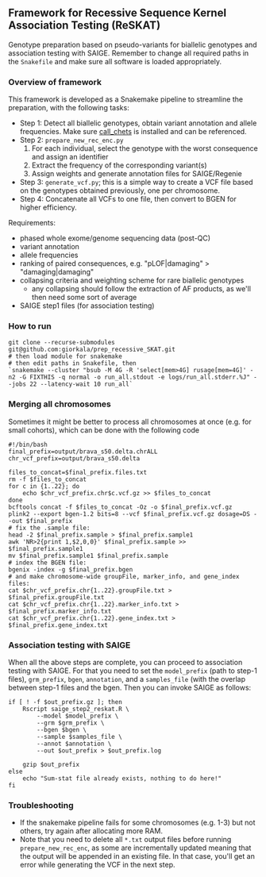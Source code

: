 ## Framework for Recessive Sequence Kernel Association Testing (ReSKAT) ##
Genotype preparation based on pseudo-variants for biallelic genotypes and association testing with SAIGE. Remember to change all required paths in the `Snakefile` and make sure all software is loaded appropriately.

### Overview of framework
This framework is developed as a Snakemake pipeline to streamline the preparation, with the following tasks:
* Step 1: Detect all biallelic genotypes, obtain variant annotation and allele frequencies. Make sure [call_chets](https://github.com/frhl/call_chets) is installed and can be referenced.
* Step 2: `prepare_new_rec_enc.py`
    1. For each individual, select the genotype with the worst consequence and assign an identifier
    2. Extract the frequency of the corresponding variant(s)
    3. Assign weights and generate annotation files for SAIGE/Regenie
* Step 3: `generate_vcf.py`; this is a simple way to create a VCF file based on the genotypes obtained previously, one per chromosome.
* Step 4: Concatenate all VCFs to one file, then convert to BGEN for higher efficiency.

Requirements:
* phased whole exome/genome sequencing data (post-QC)
* variant annotation
* allele frequencies
* ranking of paired consequences, e.g. "pLOF|damaging" > "damaging|damaging"
* collapsing criteria and weighting scheme for rare biallelic genotypes
    * any collapsing should follow the extraction of AF products, as we'll then need some sort of average
* SAIGE step1 files (for association testing)

### How to run
```
git clone --recurse-submodules git@github.com:giorkala/prep_recessive_SKAT.git
# then load module for snakemake
# then edit paths in Snakefile, then
`snakemake --cluster "bsub -M 4G -R 'select[mem>4G] rusage[mem=4G]' -n2 -G FIXTHIS -q normal -o run_all.stdout -e logs/run_all.stderr.%J" --jobs 22 --latency-wait 10 run_all`

```
### Merging all chromosomes
Sometimes it might be better to process all chromosomes at once (e.g. for small cohorts), which can be done with the following code
```
#!/bin/bash
final_prefix=output/brava_s50.delta.chrALL
chr_vcf_prefix=output/brava_s50.delta

files_to_concat=$final_prefix.files.txt
rm -f $files_to_concat
for c in {1..22}; do 
    echo $chr_vcf_prefix.chr$c.vcf.gz >> $files_to_concat
done
bcftools concat -f $files_to_concat -Oz -o $final_prefix.vcf.gz
plink2 --export bgen-1.2 bits=8 --vcf $final_prefix.vcf.gz dosage=DS --out $final_prefix
# fix the .sample file:
head -2 $final_prefix.sample > $final_prefix.sample1
awk 'NR>2{print 1,$2,0,0}' $final_prefix.sample >> $final_prefix.sample1
mv $final_prefix.sample1 $final_prefix.sample
# index the BGEN file:
bgenix -index -g $final_prefix.bgen
# and make chromosome-wide groupFile, marker_info, and gene_index files:
cat $chr_vcf_prefix.chr{1..22}.groupFile.txt > $final_prefix.groupFile.txt
cat $chr_vcf_prefix.chr{1..22}.marker_info.txt > $final_prefix.marker_info.txt
cat $chr_vcf_prefix.chr{1..22}.gene_index.txt > $final_prefix.gene_index.txt
```
### Association testing with SAIGE
When all the above steps are complete, you can proceed to association testing with SAIGE. For that you need to set the `model_prefix` (path to step-1 files), `grm_prefix`, `bgen`, `annotation`, and a `samples_file` (with the overlap between step-1 files and the bgen. Then you can invoke SAIGE as follows:
```
if [ ! -f $out_prefix.gz ]; then
    Rscript saige_step2_reskat.R \
        --model $model_prefix \
        --grm $grm_prefix \
        --bgen $bgen \
        --sample $samples_file \
        --annot $annotation \
        --out $out_prefix > $out_prefix.log

    gzip $out_prefix
else
    echo "Sum-stat file already exists, nothing to do here!"
fi
```

### Troubleshooting
* If the snakemake pipeline fails for some chromosomes (e.g. 1-3) but not others, try again after allocating more RAM.
* Note that you need to delete all `*.txt` output files before running `prepare_new_rec_enc`, as some are incrementally updated meaning that the output will be appended in an existing file. In that case, you'll get an error while generating the VCF in the next step.
